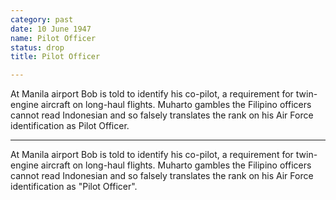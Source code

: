 ```yaml
---
category: past
date: 10 June 1947
name: Pilot Officer
status: drop
title: Pilot Officer

---
```

At Manila airport  Bob is told to identify his co-pilot, a requirement for twin-engine aircraft on long-haul flights. Muharto gambles the Filipino officers cannot read Indonesian and so falsely translates the rank on his Air Force identification as Pilot Officer.

------

At Manila airport  Bob is told to identify his co-pilot, a
requirement for twin-engine aircraft on long-haul flights. Muharto
gambles the Filipino officers cannot read Indonesian and so falsely translates the rank on his Air Force identification as "Pilot Officer".
